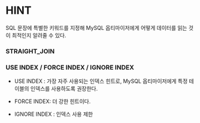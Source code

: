 # HINT

SQL 문장에 특별한 키워드를 지정해 MySQL 옵티마이저에게 어떻게 데이터를 읽는 것이 최적인지 알려줄 수 있다. 

### STRAIGHT_JOIN

### USE INDEX / FORCE INDEX / IGNORE INDEX

- USE INDEX : 가장 자주 사용되는 인덱스 힌트로, MySQL 옵티마이저에게 특정 테이블의 인덱스를 사용하도록 권장한다.

- FORCE INDEX: 더 강한 힌트이다.

- IGNORE INDEX : 인덱스 사용 제한
